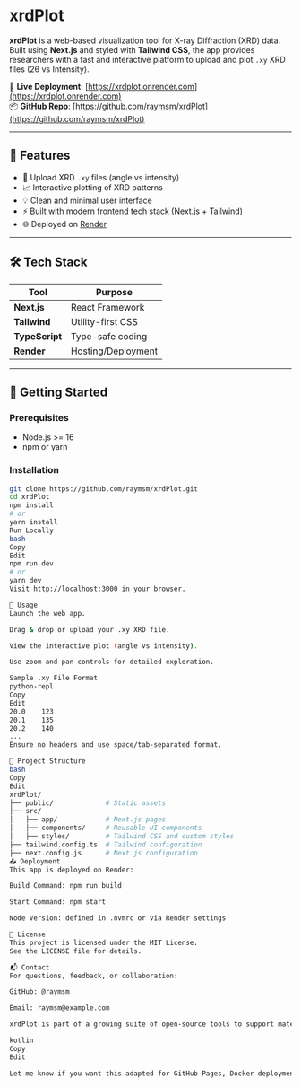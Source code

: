 # xrdPlot

**xrdPlot** is a web-based visualization tool for X-ray Diffraction (XRD) data. Built using **Next.js** and styled with **Tailwind CSS**, the app provides researchers with a fast and interactive platform to upload and plot `.xy` XRD files (2θ vs Intensity).

📡 **Live Deployment**: [https://xrdplot.onrender.com](https://xrdplot.onrender.com)  
📦 **GitHub Repo**: [https://github.com/raymsm/xrdPlot](https://github.com/raymsm/xrdPlot)

---

## 🧩 Features

- 📁 Upload XRD `.xy` files (angle vs intensity)
- 📈 Interactive plotting of XRD patterns
- 💡 Clean and minimal user interface
- ⚡ Built with modern frontend tech stack (Next.js + Tailwind)
- 🌐 Deployed on [Render](https://render.com)

---

## 🛠️ Tech Stack

| Tool         | Purpose              |
|--------------|----------------------|
| **Next.js**  | React Framework      |
| **Tailwind** | Utility-first CSS    |
| **TypeScript** | Type-safe coding   |
| **Render**   | Hosting/Deployment   |

---

## 🚀 Getting Started

### Prerequisites

- Node.js >= 16
- npm or yarn

### Installation

```bash
git clone https://github.com/raymsm/xrdPlot.git
cd xrdPlot
npm install
# or
yarn install
Run Locally
bash
Copy
Edit
npm run dev
# or
yarn dev
Visit http://localhost:3000 in your browser.

📄 Usage
Launch the web app.

Drag & drop or upload your .xy XRD file.

View the interactive plot (angle vs intensity).

Use zoom and pan controls for detailed exploration.

Sample .xy File Format
python-repl
Copy
Edit
20.0    123
20.1    135
20.2    140
...
Ensure no headers and use space/tab-separated format.

📁 Project Structure
bash
Copy
Edit
xrdPlot/
├── public/             # Static assets
├── src/
│   ├── app/            # Next.js pages
│   ├── components/     # Reusable UI components
│   ├── styles/         # Tailwind CSS and custom styles
├── tailwind.config.ts  # Tailwind configuration
├── next.config.js      # Next.js configuration
📤 Deployment
This app is deployed on Render:

Build Command: npm run build

Start Command: npm start

Node Version: defined in .nvmrc or via Render settings

📜 License
This project is licensed under the MIT License.
See the LICENSE file for details.

📬 Contact
For questions, feedback, or collaboration:

GitHub: @raymsm

Email: raymsm@example.com

xrdPlot is part of a growing suite of open-source tools to support materials research and XRD-based analysis.

kotlin
Copy
Edit

Let me know if you want this adapted for GitHub Pages, Docker deployment, or extended CI/CD integration.
